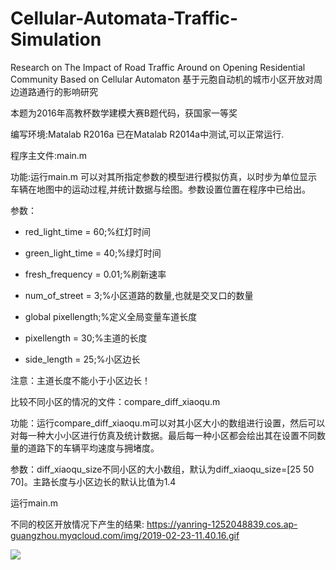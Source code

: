 # Cellular-Automata-Traffic-Simulation
Research on The Impact of Road Traffic Around on Opening Residential Community Based on Cellular Automaton
基于元胞自动机的城市小区开放对周边道路通行的影响研究

本题为2016年高教杯数学建模大赛B题代码，获国家一等奖

编写环境:Matalab R2016a
已在Matalab R2014a中测试,可以正常运行.

程序主文件:main.m

功能:运行main.m 可以对其所指定参数的模型进行模拟仿真，以时步为单位显示车辆在地图中的运动过程,并统计数据与绘图。参数设置位置在程序中已给出。

参数：

* red_light_time = 60;%红灯时间

* green_light_time = 40;%绿灯时间

* fresh_frequency = 0.01;%刷新速率

* num_of_street = 3;%小区道路的数量,也就是交叉口的数量

* global pixellength;%定义全局变量车道长度

* pixellength = 30;%主道的长度

* side_length = 25;%小区边长

注意：主道长度不能小于小区边长！


比较不同小区的情况的文件：compare_diff_xiaoqu.m

功能：运行compare_diff_xiaoqu.m可以对其小区大小的数组进行设置，然后可以对每一种大小小区进行仿真及统计数据。最后每一种小区都会绘出其在设置不同数量的道路下的车辆平均速度与拥堵度。

参数：diff_xiaoqu_size不同小区的大小数组，默认为diff_xiaoqu_size=[25 50 70]。主路长度与小区边长的默认比值为1.4

运行main.m

不同的校区开放情况下产生的结果: https://yanring-1252048839.cos.ap-guangzhou.myqcloud.com/img/2019-02-23-11.40.16.gif

![](https://yanring-1252048839.cos.ap-guangzhou.myqcloud.com/img/2019-02-23-11.40.16.gif)


